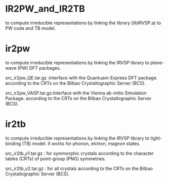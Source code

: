 # IR2PW_and_IR2TB
to compute irreducible representations by linking the library (libIRVSP.a) to PW code and TB model.


# ir2pw
to compute irreducible representations by linking the IRVSP library to plane-wave (PW) DFT packages.

src_ir2pw_QE.tar.gz  :interface with the Quantuam-Express DFT package.
                      according to the CRTs on the Bilbao Crystallographic Server (BCS).

src_ir2pw_VASP.tar.gz:interface with the Vienna ab-initio Simulation Package.
                      according to the CRTs on the Bilbao Crystallographic Server (BCS).


# ir2tb
to compute irreducible representations by linking the IRVSP library to tight-binding (TB) model.
It works for phonon, elctron, magnon states.

src_ir2tb_v1.tar.gz : for symmorphic crystals 
                      according to the character tables (CRTs) of point-group (PNG) symmetries.

src_ir2tb_v2.tar.gz : for all crystals 
                      according to the CRTs on the Bilbao Crystallographic Server (BCS).
